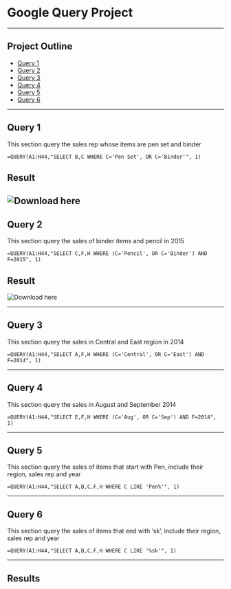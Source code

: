 # Google Query Project
---

## **Project Outline**

- [Query 1](#Query-1)
- [Query 2](#Query-2)
- [Query 3](#Query-3)
- [Query 4](#Query-4)
- [Query 5](#Query-5)
- [Query 6](#Query-6)
   
---

## Query 1
This section query the sales rep whose items are pen set and binder

```
=QUERY(A1:H44,"SELECT B,C WHERE C='Pen Set', OR C='Binder'", 1)
```
## Result

![Download here](Table-1.JPG)
---

## Query 2
This section query the sales of binder items and pencil in 2015

```
=QUERY(A1:H44,"SELECT C,F,H WHERE (C='Pencil', OR C='Binder') AND F=2015", 1)
```
## Result
![Download here](Table-2.JPG)

---

## Query 3
This section query the sales in Central and East region in 2014

```
=QUERY(A1:H44,"SELECT A,F,H WHERE (C='Central', OR C='East') AND F=2014", 1)
```
---

## Query 4
This section query the sales in August and September 2014

```
=QUERY(A1:H44,"SELECT E,F,H WHERE (C='Aug', OR C='Sep') AND F=2014", 1)
```
---

## Query 5
This section query the sales of items that start with Pen, include their region, sales rep and year

```
=QUERY(A1:H44,"SELECT A,B,C,F,H WHERE C LIKE 'Pen%'", 1)
```
---

## Query 6
This section query the sales of items that end with ‘sk’, include their region, sales rep and year

```
=QUERY(A1:H44,"SELECT A,B,C,F,H WHERE C LIKE '%sk'", 1)
```
---

## Results

